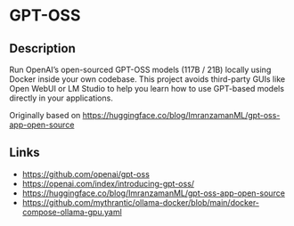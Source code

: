 # GPT-OSS

## Description

Run OpenAI’s open-sourced GPT-OSS models (117B / 21B) locally using Docker inside your own codebase.
This project avoids third-party GUIs like Open WebUI or LM Studio to help you learn how to
use GPT-based models directly in your applications.

Originally based on https://huggingface.co/blog/ImranzamanML/gpt-oss-app-open-source

## Links

- https://github.com/openai/gpt-oss
- https://openai.com/index/introducing-gpt-oss/
- https://huggingface.co/blog/ImranzamanML/gpt-oss-app-open-source
- https://github.com/mythrantic/ollama-docker/blob/main/docker-compose-ollama-gpu.yaml
